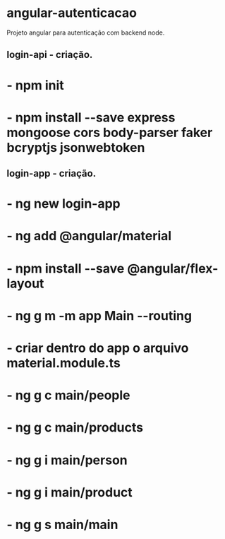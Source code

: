 # angular-autenticacao
Projeto angular para autenticação com backend node.


## login-api - criação.
# - npm init
# - npm install --save express mongoose cors body-parser faker bcryptjs jsonwebtoken

## login-app - criação.
# - ng new login-app
# - ng add @angular/material
# - npm install --save @angular/flex-layout
# - ng g m -m app Main --routing
# - criar dentro do app o arquivo material.module.ts
# - ng g c main/people
# - ng g c main/products
# - ng g i main/person
# - ng g i main/product
# - ng g s main/main
